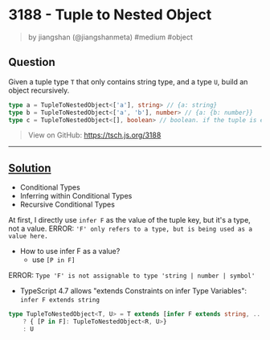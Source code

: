 # 3188 - Tuple to Nested Object
> by jiangshan (@jiangshanmeta) #medium #object

## Question

Given a tuple type ```T``` that only contains string type, and a type ```U```, build an object recursively.

```typescript
type a = TupleToNestedObject<['a'], string> // {a: string}
type b = TupleToNestedObject<['a', 'b'], number> // {a: {b: number}}
type c = TupleToNestedObject<[], boolean> // boolean. if the tuple is empty, just return the U type
```

> View on GitHub: https://tsch.js.org/3188

---

## [Solution](https://ghaiklor.github.io/type-challenges-solutions/en/medium-tuple-to-nested-object.html)

- Conditional Types
- Inferring within Conditional Types
- Recursive Conditional Types

At first, I directly use `infer F` as the value of the tuple key, but it's a type, not a value.
ERROR: `'F' only refers to a type, but is being used as a value here.`
- How to use infer F as a value?
  -  use `[P in F]`

ERROR: `Type 'F' is not assignable to type 'string | number | symbol'`
- TypeScript 4.7 allows "extends Constraints on infer Type Variables": `infer F extends string`

```ts
type TupleToNestedObject<T, U> = T extends [infer F extends string, ...infer R]
    ? { [P in F]: TupleToNestedObject<R, U>}
    : U
```
